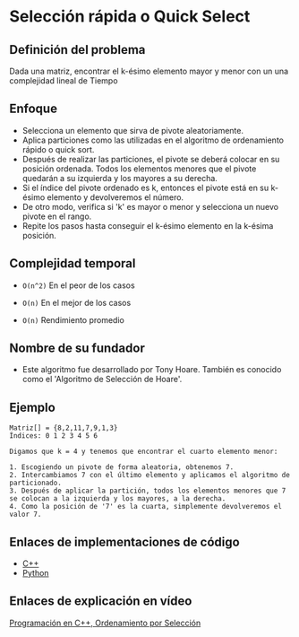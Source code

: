 # Selección rápida o Quick Select

## Definición del problema

Dada una matriz, encontrar el k-ésimo elemento mayor y menor con un una complejidad lineal de Tiempo

## Enfoque

- Selecciona un elemento que sirva de pivote aleatoriamente.
- Aplica particiones como las utilizadas en el algoritmo de ordenamiento rápido o quick sort.
- Después de realizar las particiones, el pivote se deberá colocar en su posición ordenada. Todos los elementos menores que el pivote quedarán a su izquierda y los mayores a su derecha.
- Si el índice del pivote ordenado es k, entonces el pivote está en su k-ésimo elemento y devolveremos el número.
- De otro modo, verifica si 'k' es mayor o menor y selecciona un nuevo pivote en el rango.
- Repite los pasos hasta conseguir el k-ésimo elemento en la k-ésima posición.

## Complejidad temporal

- `O(n^2)` En el peor de los casos

- `O(n)` En el mejor de los casos

- `O(n)` Rendimiento promedio

## Nombre de su fundador

- Este algoritmo fue desarrollado por Tony Hoare. También es conocido como el 'Algoritmo de Selección de Hoare'.

## Ejemplo

```
Matriz[] = {8,2,11,7,9,1,3}
Índices: 0 1 2 3 4 5 6

Digamos que k = 4 y tenemos que encontrar el cuarto elemento menor:

1. Escogiendo un pivote de forma aleatoria, obtenemos 7.
2. Intercambiamos 7 con el último elemento y aplicamos el algoritmo de particionado.
3. Después de aplicar la partición, todos los elementos menores que 7 se colocan a la izquierda y los mayores, a la derecha.
4. Como la posición de '7' es la cuarta, simplemente devolveremos el valor 7.
```

## Enlaces de implementaciones de código 

- [C++](https://github.com/CloudArmor/C-Plus-Plus/blob/master/selecting/quickSelect.cpp)
- [Python](https://programmerclick.com/article/92711720579/)

## Enlaces de explicación en vídeo

[Programación en C++, Ordenamiento por Selección](https://www.youtube.com/watch?v=HVa2_UtXkCI)
